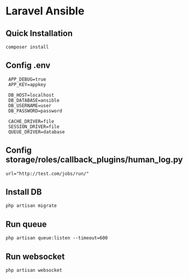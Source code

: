 # Laravel Ansible

## Quick Installation
`composer install`
## Config .env
```APP_ENV=local
 APP_DEBUG=true
 APP_KEY=appkey

 DB_HOST=localhost
 DB_DATABASE=ansible
 DB_USERNAME=user
 DB_PASSWORD=password

 CACHE_DRIVER=file
 SESSION_DRIVER=file
 QUEUE_DRIVER=database
```
## Config storage/roles/callback_plugins/human_log.py
`url="http://test.com/jobs/run/"`
## Install DB
`php artisan migrate`
## Run queue
`php artisan queue:listen --timeout=600`
## Run websocket
`php artisan websocket`
